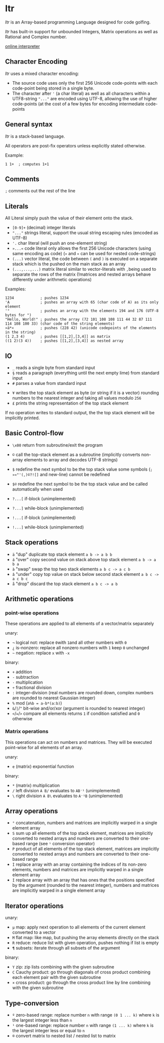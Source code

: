 # Itr

_Itr_ is an Array-based programming Language designed for code golfing.

_Itr_ has built-in support for unbounded Integers, Matrix operations as well as Rational and Complex number</i>.

[online interpreter](https://bsoelch.github.io/OneChar.js/?lang=Itr)


## Character Encoding

_Itr_ uses a mixed character encoding:
* The source code uses only the first 256 Unicode code-points with each code-point being stored in a single byte.
* The character after `'` (a char literal) as well as all characters within a UTF8-string `"..."` are encoded using UTF-8, allowing the use of higher code-points (at the cost of a few bytes for encoding intermediate code-points

## General syntax

_Itr_ is a stack-based language.

All operators are post-fix operators unless explicitly stated otherwise.

Example:
```
1 1+  ; computes 1+1
```

## Comments

`;` comments out the rest of the line

## Literals

All Literal simply push the value of their element onto the stack.

* `[0-9]+` (decimal) integer literals
* `"..."`  strings literal, support the usual string escaping rules (encoded as UTF-8)
* `'.`     char literal (will push an one-element string)
* `»...«`  code literal only allows the first 256 Unicode characters (using same encoding as code) (`»` and `«` can be used for nested code-strings)
* `(...)`  vector literal, the code between `(` and `)` is executed on a separate stack which is the pushed on the main stack as an array
* `(...,...,...)` matrix literal similar to vector-literals with `,`being used to separate the rows of the matrix (!matrices and nested arrays behave differently under arithmetic operations)

Examples:
```
1234            ; pushes 1234 
'A              ; pushes an array with 65 (char code of A) as its only element
'°              ; pushes an array with the elements 194 and 176 (UTF-8 bytes for °)
"Hello, World!" ; pushes the array (72 101 108 108 111 44 32 87 111 114 108 100 33) (char code of the string elements)
»ä*«            ; pushes (228 42) (unicode codepoints of the elements in the string)
(1 2,3 4)       ; pushes [[1,2],[3,4]] as matrix 
((1 2)(3 4))    ; pushes [[1,2],[3,4]] as nested array
```

## IO

* `_` reads a single byte from standard input
* `§` reads a paragraph (everything until the next empty lime) from standard input
* `#` parses a value from standard input
<!-- TODO describe parsing rules-->

* `¥` writes the top stack element as byte (or string if it is a vector) rounding numbers to the nearest integer and taking all values modulo `256` 
* `£` prints the string representation of the top stack element

If no operation writes to standard output, the the top stack element will be implicitly printed.

## Basic Control-flow

* `\x00` return from subroutine/exit the program
* `©`    call the top-stack element as a subroutine (implicitly converts non-array elements to array and decodes UTF-8 strings)
* `$`    redefine the next symbol to be the top stack value some symbols (`; »«"'(,)©?![]` and new-line) cannot be redefined
* `$©`   redefine the next symbol to be the top stack value and be called automatically when used

* `?...[` if-block (unimplemented)
* `?...]` while-block (unimplemented)
* `!...[` if-block (unimplemented)
* `!...]` while-block (unimplemented)

## Stack operations

* `ä` "dup" duplicate top stack element `a b -> a b b`
* `á` "over" copy second value on stack above top stack element `a b -> a b a`
* `à` "swap" swap the top two stack elements `a b c -> a c b`
* `â` "under" copy top value on stack below second stack element `a b c -> a c b c`
* `å` "drop"  discard the top stack element `a b c -> a b`

## Arithmetic operations

### point-wise operations
These operations are applied to all elements of a vector/matrix separately
<!-- TODO describe rules for different parameter sizes-->

unary:

* `¬` logical not: replace `0`with `1`and all other numbers with `0`
* `¿` is-nonzero: replace all nonzero numbers with `1` keep `0` unchanged
* `~` negation: replace `x` with `-x`

binary:

* `+` addition
* `-` subtraction
* `·` multiplication
* `÷` fractional division
* `:` integer-division (real numbers are rounded down, complex numbers are rounded to nearest Gaussian integer)
* `%` mod (`a%b = a-b*(a:b)`)
* `&`/`|`/`^` bit-wise and/or/xor (argument is rounded to nearest integer)
* `<`/`=`/`>` compare all elements returns `1` if condition satisfied and `0` otherwise

### Matrix operations
This operations can act on numbers and matrices. They will be executed point-wise for all elements of an array.

unary:

* `e` (matrix) exponential function 

binary:

* `*` (matrix) multiplication
* `/` left division `A B/` evaluates to `AB⁻¹` (unimplemented)
* `\` right division `A B\` evaluates to `A⁻¹B` (unimplemented)

## Array operations

* `°` concatenation, numbers and matrices are implicitly warped in a single element array
* `S` sum up all elements of the top stack element, matrices are implicitly converted to nested arrays and numbers are converted to their one-based range (see `¹` conversion operator)
* `P` product of all elements of the top stack element, matrices are implicitly converted to nested arrays and numbers are converted to their one-based range
* `Ì` replace array with an array containing the indices of its non-zero elements, numbers and matrices are implicitly warped in a single element array
* `Í` replace array with an array that has ones that the positions specified by the argument (rounded to the nearest integer), numbers and matrices are implicitly warped in a single element array

## Iterator operations

unary:

* `µ` map: apply next operation to all elements of the current element converted to a vector
* `M` flat map: like map, but pushing the array elements directly on the stack
* `R` reduce: reduce list with given operation, pushes nothing if list is empty
* `¶` subsets: iterate through all subsets of the argument

binary:
* `Y` zip: zip lists combining with the given subroutine
* `C` Cauchy product: go through diagonals of cross product combining each element pair with the given subroutine
* `×` cross product:  go through the cross product line by line  combining with the given subroutine
<!-- TODO describe iterator operations -->

## Type-conversion

* `º` zero-based range: replace number `n` with range `(0 1 ... k)` where `k` is the largest integer less than `n`
* `¹` one-based range: replace number `n` with range `(1 ... k)` where `k` is the largest integer less or equal to `n`
* `®` convert matrix to nested list / nested list to matrix

